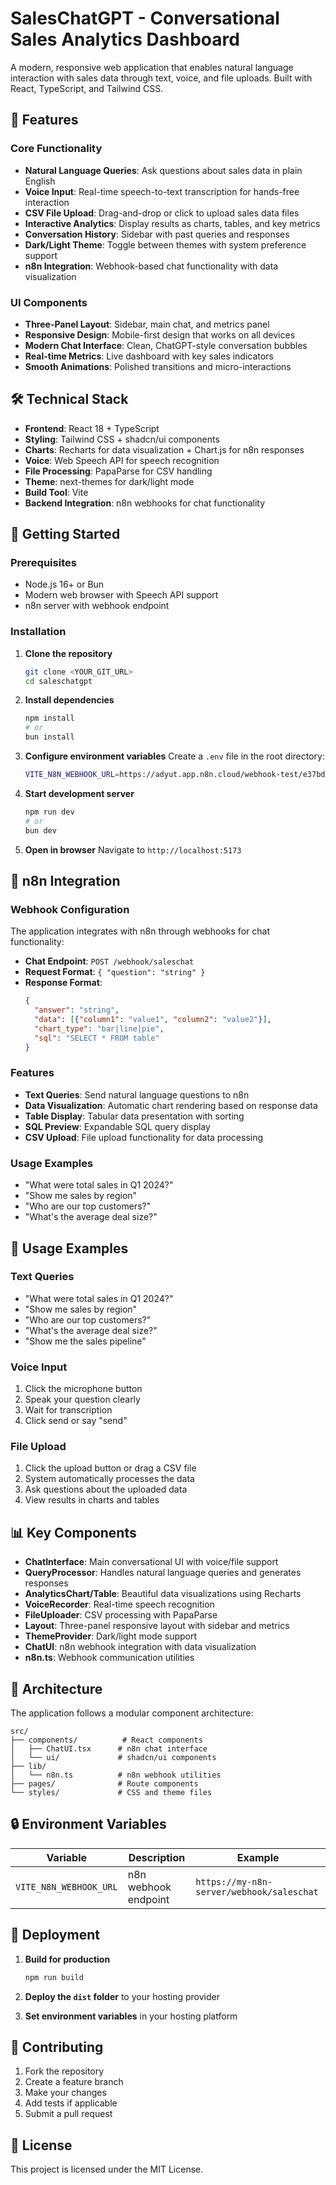 # SalesChatGPT - Conversational Sales Analytics Dashboard

A modern, responsive web application that enables natural language interaction with sales data through text, voice, and file uploads. Built with React, TypeScript, and Tailwind CSS.

## 🚀 Features

### Core Functionality
- **Natural Language Queries**: Ask questions about sales data in plain English
- **Voice Input**: Real-time speech-to-text transcription for hands-free interaction
- **CSV File Upload**: Drag-and-drop or click to upload sales data files
- **Interactive Analytics**: Display results as charts, tables, and key metrics
- **Conversation History**: Sidebar with past queries and responses
- **Dark/Light Theme**: Toggle between themes with system preference support
- **n8n Integration**: Webhook-based chat functionality with data visualization

### UI Components
- **Three-Panel Layout**: Sidebar, main chat, and metrics panel
- **Responsive Design**: Mobile-first design that works on all devices
- **Modern Chat Interface**: Clean, ChatGPT-style conversation bubbles
- **Real-time Metrics**: Live dashboard with key sales indicators
- **Smooth Animations**: Polished transitions and micro-interactions

## 🛠️ Technical Stack

- **Frontend**: React 18 + TypeScript
- **Styling**: Tailwind CSS + shadcn/ui components
- **Charts**: Recharts for data visualization + Chart.js for n8n responses
- **Voice**: Web Speech API for speech recognition
- **File Processing**: PapaParse for CSV handling
- **Theme**: next-themes for dark/light mode
- **Build Tool**: Vite
- **Backend Integration**: n8n webhooks for chat functionality

## 🚀 Getting Started

### Prerequisites
- Node.js 16+ or Bun
- Modern web browser with Speech API support
- n8n server with webhook endpoint

### Installation

1. **Clone the repository**
   ```bash
   git clone <YOUR_GIT_URL>
   cd saleschatgpt
   ```

2. **Install dependencies**
   ```bash
   npm install
   # or
   bun install
   ```

3. **Configure environment variables**
   Create a `.env` file in the root directory:
   ```bash
   VITE_N8N_WEBHOOK_URL=https://adyut.app.n8n.cloud/webhook-test/e37bd202-9bc8-4fbd-b41c-07477d8e0275
   ```

4. **Start development server**
   ```bash
   npm run dev
   # or
   bun dev
   ```

5. **Open in browser**
   Navigate to `http://localhost:5173`

## 🔧 n8n Integration

### Webhook Configuration
The application integrates with n8n through webhooks for chat functionality:

- **Chat Endpoint**: `POST /webhook/saleschat`
- **Request Format**: `{ "question": "string" }`
- **Response Format**: 
  ```json
  {
    "answer": "string",
    "data": [{"column1": "value1", "column2": "value2"}],
    "chart_type": "bar|line|pie",
    "sql": "SELECT * FROM table"
  }
  ```

### Features
- **Text Queries**: Send natural language questions to n8n
- **Data Visualization**: Automatic chart rendering based on response data
- **Table Display**: Tabular data presentation with sorting
- **SQL Preview**: Expandable SQL query display
- **CSV Upload**: File upload functionality for data processing

### Usage Examples
- "What were total sales in Q1 2024?"
- "Show me sales by region"
- "Who are our top customers?"
- "What's the average deal size?"

## 💬 Usage Examples

### Text Queries
- "What were total sales in Q1 2024?"
- "Show me sales by region"
- "Who are our top customers?"
- "What's the average deal size?"
- "Show me the sales pipeline"

### Voice Input
1. Click the microphone button
2. Speak your question clearly
3. Wait for transcription
4. Click send or say "send"

### File Upload
1. Click the upload button or drag a CSV file
2. System automatically processes the data
3. Ask questions about the uploaded data
4. View results in charts and tables

## 📊 Key Components

- **ChatInterface**: Main conversational UI with voice/file support
- **QueryProcessor**: Handles natural language queries and generates responses
- **AnalyticsChart/Table**: Beautiful data visualizations using Recharts
- **VoiceRecorder**: Real-time speech recognition
- **FileUploader**: CSV processing with PapaParse
- **Layout**: Three-panel responsive layout with sidebar and metrics
- **ThemeProvider**: Dark/light mode support
- **ChatUI**: n8n webhook integration with data visualization
- **n8n.ts**: Webhook communication utilities

## 🎨 Architecture

The application follows a modular component architecture:

```
src/
├── components/          # React components
│   ├── ChatUI.tsx      # n8n chat interface
│   └── ui/             # shadcn/ui components
├── lib/
│   └── n8n.ts          # n8n webhook utilities
├── pages/              # Route components
└── styles/             # CSS and theme files
```

## 🔒 Environment Variables

| Variable | Description | Example |
|----------|-------------|---------|
| `VITE_N8N_WEBHOOK_URL` | n8n webhook endpoint | `https://my-n8n-server/webhook/saleschat` |

## 🚀 Deployment

1. **Build for production**
   ```bash
   npm run build
   ```

2. **Deploy the `dist` folder** to your hosting provider

3. **Set environment variables** in your hosting platform

## 🤝 Contributing

1. Fork the repository
2. Create a feature branch
3. Make your changes
4. Add tests if applicable
5. Submit a pull request

## 📄 License

This project is licensed under the MIT License.
